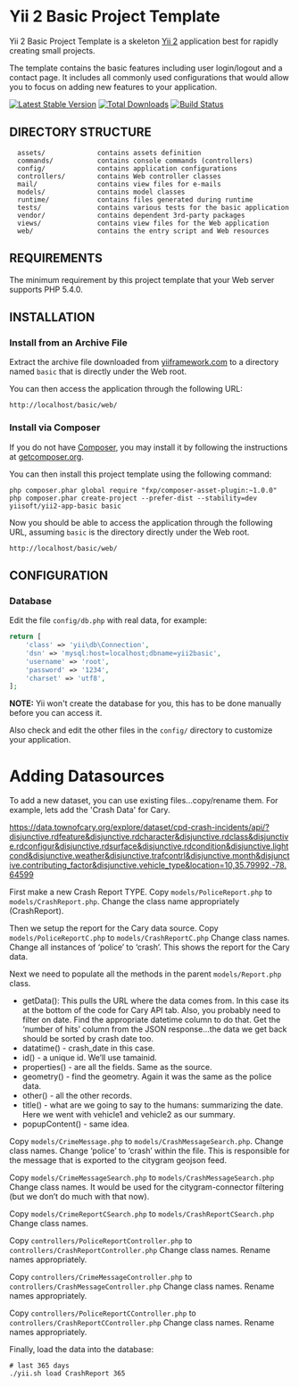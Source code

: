 Yii 2 Basic Project Template
============================

Yii 2 Basic Project Template is a skeleton [Yii 2](http://www.yiiframework.com/) application best for
rapidly creating small projects.

The template contains the basic features including user login/logout and a contact page.
It includes all commonly used configurations that would allow you to focus on adding new
features to your application.

[![Latest Stable Version](https://poser.pugx.org/yiisoft/yii2-app-basic/v/stable.png)](https://packagist.org/packages/yiisoft/yii2-app-basic)
[![Total Downloads](https://poser.pugx.org/yiisoft/yii2-app-basic/downloads.png)](https://packagist.org/packages/yiisoft/yii2-app-basic)
[![Build Status](https://travis-ci.org/yiisoft/yii2-app-basic.svg?branch=master)](https://travis-ci.org/yiisoft/yii2-app-basic)

DIRECTORY STRUCTURE
-------------------

      assets/             contains assets definition
      commands/           contains console commands (controllers)
      config/             contains application configurations
      controllers/        contains Web controller classes
      mail/               contains view files for e-mails
      models/             contains model classes
      runtime/            contains files generated during runtime
      tests/              contains various tests for the basic application
      vendor/             contains dependent 3rd-party packages
      views/              contains view files for the Web application
      web/                contains the entry script and Web resources



REQUIREMENTS
------------

The minimum requirement by this project template that your Web server supports PHP 5.4.0.


INSTALLATION
------------

### Install from an Archive File

Extract the archive file downloaded from [yiiframework.com](http://www.yiiframework.com/download/) to
a directory named `basic` that is directly under the Web root.

You can then access the application through the following URL:

~~~
http://localhost/basic/web/
~~~


### Install via Composer

If you do not have [Composer](http://getcomposer.org/), you may install it by following the instructions
at [getcomposer.org](http://getcomposer.org/doc/00-intro.md#installation-nix).

You can then install this project template using the following command:

~~~
php composer.phar global require "fxp/composer-asset-plugin:~1.0.0"
php composer.phar create-project --prefer-dist --stability=dev yiisoft/yii2-app-basic basic
~~~

Now you should be able to access the application through the following URL, assuming `basic` is the directory
directly under the Web root.

~~~
http://localhost/basic/web/
~~~


CONFIGURATION
-------------

### Database

Edit the file `config/db.php` with real data, for example:

```php
return [
    'class' => 'yii\db\Connection',
    'dsn' => 'mysql:host=localhost;dbname=yii2basic',
    'username' => 'root',
    'password' => '1234',
    'charset' => 'utf8',
];
```

**NOTE:** Yii won't create the database for you, this has to be done manually before you can access it.

Also check and edit the other files in the `config/` directory to customize your application.

Adding Datasources
==================

To add a new dataset, you can use existing files...copy/rename them. For
example, lets add the 'Crash Data' for Cary.

https://data.townofcary.org/explore/dataset/cpd-crash-incidents/api/?disjunctive.rdfeature&disjunctive.rdcharacter&disjunctive.rdclass&disjunctive.rdconfigur&disjunctive.rdsurface&disjunctive.rdcondition&disjunctive.lightcond&disjunctive.weather&disjunctive.trafcontrl&disjunctive.month&disjunctive.contributing_factor&disjunctive.vehicle_type&location=10,35.79992,-78.64599

First make a new Crash Report TYPE. Copy `models/PoliceReport.php` to `models/CrashReport.php`.
Change the class name appropriately (CrashReport).

Then we setup the report for the Cary data source. Copy `models/PoliceReportC.php` to `models/CrashReportC.php`
Change class names. Change all instances of ‘police’ to ‘crash’. This shows the report for the Cary data.

Next we need to populate all the methods in the parent `models/Report.php` class.

 * getData(): This pulls the URL where the data comes from. In this case its at the bottom of the code for Cary API tab. Also, you probably need to filter on date. Find the appropriate datetime column to do that. Get the ‘number of hits’ column from the JSON response...the data we get back should be sorted by crash date too.
 * datatime() - crash_date in this case.
 * id() - a unique id. We’ll use tamainid.
 * properties() - are all the fields. Same as the source.
 * geometry() - find the geometry. Again it was the same as the police data.
 * other() - all the other records.
 * title() - what are we going to say to the humans: summarizing the date. Here we went with vehicle1 and vehicle2 as our summary.
 * popupContent() - same idea.

Copy `models/CrimeMessage.php` to `models/CrashMessageSearch.php`.
Change class names. Change ‘police’ to ‘crash’ within the file. This is responsible for the message that is exported to the citygram geojson feed.

Copy `models/CrimeMessageSearch.php` to `models/CrashMessageSearch.php`
Change class names. It would be used for the citygram-connector filtering (but we don’t do much with that now).

Copy `models/CrimeReportCSearch.php` to `models/CrashReportCSearch.php`
Change class names.

Copy `controllers/PoliceReportController.php` to `controllers/CrashReportController.php`
Change class names. Rename names appropriately.

Copy `controllers/CrimeMessageController.php` to `controllers/CrashMessageController.php`
Change class names. Rename names appropriately.

Copy `controllers/PoliceReportCController.php` to `controllers/CrashReportCController.php`
Change class names. Rename names appropriately.

Finally, load the data into the database:

    # last 365 days
    ./yii.sh load CrashReport 365
